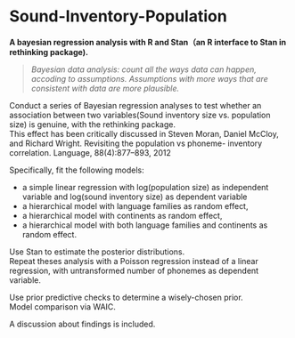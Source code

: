# Sound-Inventory-Population 
**A bayesian regression analysis with R and Stan（an R interface to Stan in rethinking package).<br/>**

> _Bayesian data analysis: count all the ways data can happen, accoding to assumptions. Assumptions with more ways that are consistent with data are more plausible._


Conduct a series of Bayesian regression analyses to test whether an association between two variables(Sound inventory size vs. population size) is genuine, with the rethinking package.<br/>
This effect has been critically discussed in
Steven Moran, Daniel McCloy, and Richard Wright. Revisiting the population vs phoneme- inventory correlation. Language, 88(4):877–893, 2012<br/>

 Specifically, fit the following models:<br/>
* a simple linear regression with log(population size) as independent variable and log(sound inventory size) as dependent variable<br/>
* a hierarchical model with language families as random effect,<br/>
* a hierarchical model with continents as random effect,<br/>
* a hierarchical model with both language families and continents as random effect.<br/>

Use Stan to estimate the posterior distributions.<br/>
Repeat theses analysis with a Poisson regression instead of a linear regression, with untransformed number of phonemes as dependent variable.<br/>

Use prior predictive checks to determine a wisely-chosen prior.<br/>
Model comparison via WAIC.<br/>

A discussion about findings is included.
